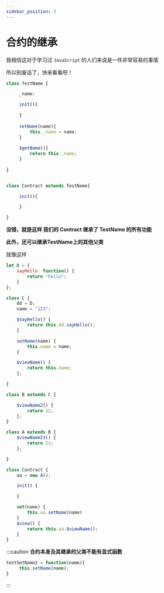 ```yaml
---
sidebar_position: 3
---
```


# 合约的继承

我相信这对于学习过 `JavaScript` 的人们来说是一件非常容易的事情

所以别废话了，快来看看吧！

```javascript
class TestName {

     _name;

     init(){
        
     }
    
     setName(name){
         this._name = name;
     }
    
     $getName(){
         return this._name;
     }
    
}


class Contract extends TestName{

     init(){

     }

}
```

**没错，就是这样 我们的 Contract 继承了 TestName 的所有功能**

**此外，还可以继承TestName上的其他父类**

就像这样

```javascript
let D = {
	sayHello: function() {
		return "hello";
	}
};

class C {
	dd = D;
	name = "123";

	$sayHello() {
		return this.dd.sayHello();
	}

	setName(name) {
		this.name = name;
	}

	$viewName() {
		return this.name;
	};

}

class B extends C {

	$viewName2() {
		return 12;
	};
}

class A extends B {
	$viewName23() {
		return 12;
	};

}

class Contract {
	aa = new A();

	init() {

	}

	set(name) {
		this.aa.setName(name)
	}
	$view() {
		return this.aa.$viewName();
	}
}
```

:::caution
**合约本身及其继承的父类不能有显式函数**

```javascript
testSetName2 = function(name){
     this.setName(name);
}
```
:::